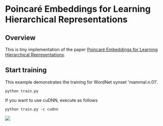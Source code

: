 # Poincaré Embeddings for Learning Hierarchical Representations
## Overview
This is tiny implementation of the paper [Poincaré Embeddings for Learning Hierarchical Representations](https://arxiv.org/pdf/1705.08039.pdf).

## Start training
This example demonstrates the training for WordNet synset 'mammal.n.01'.

```
python train.py
```

If you want to use cuDNN, execute as follows

```
python train.py -c cudnn
```

![](https://raw.githubusercontent.com/satopirka/nlp-nnabla/master/word-embeddings/poincare-embeddings/output.png)


